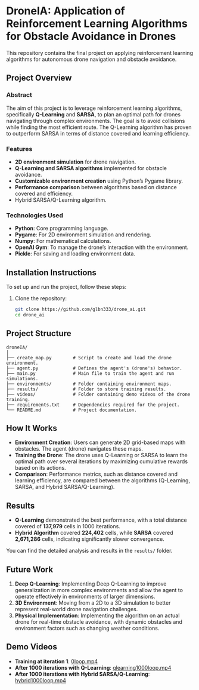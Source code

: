 # DroneIA: Application of Reinforcement Learning Algorithms for Obstacle Avoidance in Drones

This repository contains the final project on applying reinforcement learning algorithms for autonomous drone navigation and obstacle avoidance.

## Project Overview

### Abstract
The aim of this project is to leverage reinforcement learning algorithms, specifically **Q-Learning** and **SARSA**, to plan an optimal path for drones navigating through complex environments. The goal is to avoid collisions while finding the most efficient route. The Q-Learning algorithm has proven to outperform SARSA in terms of distance covered and learning efficiency.

### Features
- **2D environment simulation** for drone navigation.
- **Q-Learning and SARSA algorithms** implemented for obstacle avoidance.
- **Customizable environment creation** using Python’s Pygame library.
- **Performance comparison** between algorithms based on distance covered and efficiency.
- Hybrid SARSA/Q-Learning algorithm.

### Technologies Used
- **Python**: Core programming language.
- **Pygame**: For 2D environment simulation and rendering.
- **Numpy**: For mathematical calculations.
- **OpenAI Gym**: To manage the drone’s interaction with the environment.
- **Pickle**: For saving and loading environment data.
  
## Installation Instructions

To set up and run the project, follow these steps:

1. Clone the repository:
   ```bash
   git clone https://github.com/glbn333/drone_ai.git
   cd drone_ai

## Project Structure

    
    droneIA/
    │
    ├── create_map.py        # Script to create and load the drone environment.
    ├── agent.py             # Defines the agent's (drone's) behavior.
    ├── main.py              # Main file to train the agent and run simulations.
    ├── environments/        # Folder containing environment maps.
    ├── results/             # Folder to store training results.
    ├── videos/              # Folder containing demo videos of the drone training.
    ├── requirements.txt     # Dependencies required for the project.
    └── README.md            # Project documentation.

## How It Works

- **Environment Creation**: Users can generate 2D grid-based maps with obstacles. The agent (drone) navigates these maps.
- **Training the Drone**: The drone uses Q-Learning or SARSA to learn the optimal path over several iterations by maximizing cumulative rewards based on its actions.
- **Comparison**: Performance metrics, such as distance covered and learning efficiency, are compared between the algorithms (Q-Learning, SARSA, and Hybrid SARSA/Q-Learning).

## Results

- **Q-Learning** demonstrated the best performance, with a total distance covered of **137,979** cells in 1000 iterations.
- **Hybrid Algorithm** covered **224,402** cells, while **SARSA** covered **2,671,286** cells, indicating significantly slower convergence.

You can find the detailed analysis and results in the `results/` folder.

## Future Work

1. **Deep Q-Learning**: Implementing Deep Q-Learning to improve generalization in more complex environments and allow the agent to operate effectively in environments of larger dimensions.
2. **3D Environment**: Moving from a 2D to a 3D simulation to better represent real-world drone navigation challenges.
3. **Physical Implementation**: Implementing the algorithm on an actual drone for real-time obstacle avoidance, with dynamic obstacles and environment factors such as changing weather conditions.

## Demo Videos

- **Training at iteration 1**: [0loop.mp4](path-to-file)
- **After 1000 iterations with Q-Learning**: [qlearning1000loop.mp4](path-to-file)
- **After 1000 iterations with Hybrid SARSA/Q-Learning**: [hybrid1000loop.mp4](path-to-file)




